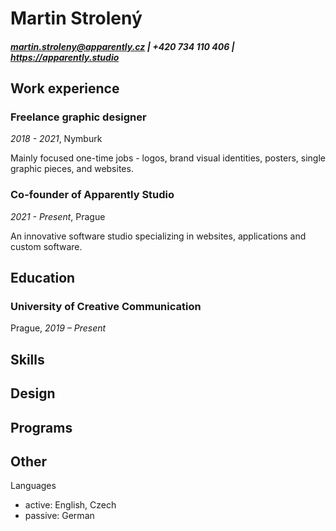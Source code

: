 # Martin Strolený

##### martin.stroleny@apparently.cz | +420 734 110 406 | https://apparently.studio

## Work experience

### Freelance graphic designer
*2018 - 2021*, Nymburk

Mainly focused one-time jobs - logos, brand visual identities, posters, single graphic pieces, and websites.

### Co-founder of Apparently Studio
*2021 - Present*, Prague

An innovative software studio specializing in websites, applications and custom software.

## Education

### University of Creative Communication
Prague, *2019 – Present*

## Skills
Design
- 

Programs
- 

Other
- 

Languages
- active: English, Czech
- passive: German
